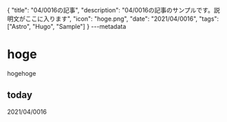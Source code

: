 {
  "title": "04/0016の記事",
  "description": "04/0016の記事のサンプルです。説明文がここに入ります",
  "icon": "hoge.png",
  "date": "2021/04/0016",
  "tags": ["Astro", "Hugo", "Sample"]
}
---metadata

# hoge
hogehoge

## today
2021/04/0016